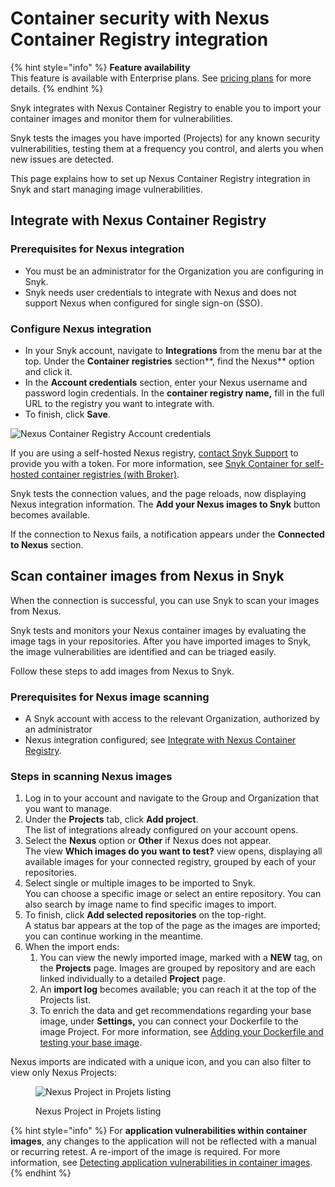# Container security with Nexus Container Registry integration

{% hint style="info" %}
**Feature availability**\
This feature is available with Enterprise plans. See [pricing plans](https://snyk.io/plans/) for more details.
{% endhint %}

Snyk integrates with Nexus Container Registry to enable you to import your container images and monitor them for vulnerabilities.

Snyk tests the images you have imported (Projects) for any known security vulnerabilities, testing them at a frequency you control, and alerts you when new issues are detected.

This page explains how to set up Nexus Container Registry integration in Snyk and start managing image vulnerabilities.

## Integrate with Nexus Container Registry

### Prerequisites for Nexus integration

* You must be an administrator for the Organization you are configuring in Snyk.
* Snyk needs user credentials to integrate with Nexus and does not support Nexus when configured for single sign-on (SSO).

### **Configure Nexus integration**

* In your Snyk account, navigate to **Integrations** from the menu bar at the top. Under the **Container registries** section**, find the Nexus** option and click it.
* In the **Account credentials** section, enter your Nexus username and password login credentials. In the **container registry name,** fill in the full URL to the registry you want to integrate with.
* To finish, click **Save**.

![Nexus Container Registry Account credentials](../../.gitbook/assets/mceclip1-20-.png)

If you are using a self-hosted Nexus registry, [contact Snyk Support](https://support.snyk.io/hc/en-us/requests/new) to provide you with a token. For more information, see [Snyk Container for self-hosted container registries (with Broker)](../../enterprise-configuration/snyk-broker/snyk-broker-container-registry-agent/integrate-with-self-hosted-container-registries.md).

Snyk tests the connection values, and the page reloads, now displaying Nexus integration information. The **Add your Nexus images to Snyk** button becomes available.

If the connection to Nexus fails, a notification appears under the **Connected to Nexus** section.

## Scan container images from Nexus in Snyk

When the connection is successful, you can use Snyk to scan your images from Nexus.

Snyk tests and monitors your Nexus container images by evaluating the image tags in your repositories. After you have imported images to Snyk, the image vulnerabilities are identified and can be triaged easily.

Follow these steps to add images from Nexus to Snyk.

### **Prerequisites for Nexus image scanning**

* A Snyk account with access to the relevant Organization, authorized by an administrator
* Nexus integration configured; see [Integrate with Nexus Container Registry](container-security-with-nexus-integration.md#integrate-with-nexus-container-registry).

### **Steps in scanning Nexus images**

1. Log in to your account and navigate to the Group and Organization that you want to manage.
2. Under the **Projects** tab, click **Add project**.\
   The list of integrations already configured on your account opens.
3. Select the **Nexus** option or **Other** if Nexus does not appear.\
   The view **Which images do you want to test?** view opens, displaying all available images for your connected registry, grouped by each of your repositories.
4. Select single or multiple images to be imported to Snyk.\
   You can choose a specific image or select an entire repository. You can also search by image name to find specific images to import.
5. To finish, click **Add selected repositories** on the top-right.\
   A status bar appears at the top of the page as the images are imported; you can continue working in the meantime.
6. When the import ends:
   1. You can view the newly imported image, marked with a **NEW** tag, on the **Projects** page. Images are grouped by repository and are each linked individually to a detailed **Project** page.
   2. An **import log** becomes available; you can reach it at the top of the Projects list.
   3. To enrich the data and get recommendations regarding your base image, under **Settings,** you can connect your Dockerfile to the image Project. For more information, see [Adding your Dockerfile and testing your base image](../../scan-with-snyk/snyk-container/scan-your-dockerfile/detect-vulnerable-base-images-from-your-dockerfile.md).

Nexus imports are indicated with a unique icon, and you can also filter to view only Nexus Projects:

<figure><img src="../../.gitbook/assets/mceclip0-18-.png" alt="Nexus Project in Projets listing"><figcaption><p>Nexus Project in Projets listing</p></figcaption></figure>

{% hint style="info" %}
For **application vulnerabilities within container images**, any changes to the application will not be reflected with a manual or recurring retest. A re-import of the image is required. For more information, see [Detecting application vulnerabilities in container images](../../scan-with-snyk/snyk-container/use-snyk-container-from-the-web-ui/detect-application-vulnerabilities-in-container-images.md).
{% endhint %}
